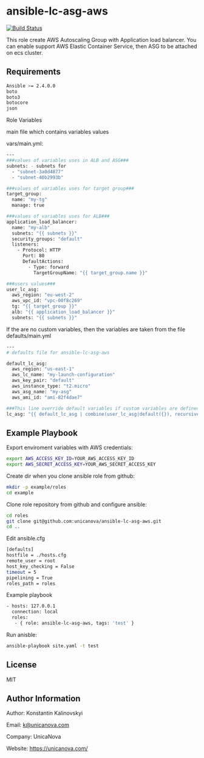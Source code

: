 ﻿ansible-lc-asg-aws
=========

[![Build Status](https://travis-ci.org/zedit/ansible-aws-lc-asg.svg?branch=dev)](https://travis-ci.org/zedit/ansible-aws-lc-asg) 

This role create AWS Autoscaling Group with Application load balancer.
You can enable support AWS Elastic Container Service, then ASG to be attached on ecs cluster.

Requirements
------------

```sh
Ansible >= 2.4.0.0
boto
boto3
botocore
json
```


Role Variables

main file which contains variables values

vars/main.yml:
```sh
---
###values of variables uses in ALB and ASG###
subnets: - subnets for 
  - "subnet-3a0d4877"
  - "subnet-40b2993b"

###values of variables uses for target group###
target_group:
  name: "my-tg"
  manage: true

###values of variables uses for ALB###
application_load_balancer:
  name: "my-alb"
  subnets: "{{ subnets }}"
  security_groups: "default"
  listeners:
    - Protocol: HTTP 
      Port: 80
      DefaultActions:
        - Type: forward 
          TargetGroupName: "{{ target_group.name }}"

###users values###
user_lc_asg:
  aws_region: "eu-west-2"
  aws_vpc_id: "vpc-00f8c269"
  tg: "{{ target_group }}"
  alb: "{{ application_load_balancer }}"
  subnets: "{{ subnets }}"
```

If the are no custom variables, then the variables are taken from the file
defaults/main.yml

```sh
---
# defaults file for ansible-lc-asg-aws

default_lc_asg:
  aws_region: "us-east-1"
  aws_lc_name: "my-launch-configuration"
  aws_key_pair: "default"
  aws_instance_type: "t2.micro"
  aws_asg_name: "my-asg"
  aws_ami_id: "ami-82f4dae7"

###This line override default variables if custom variables are defined### 
lc_asg: "{{ default_lc_asg | combine(user_lc_asg|default({}), recursive=True) }}"
```

Example Playbook
----------------

Export enviroment variables with AWS credentials:
```sh
export AWS_ACCESS_KEY_ID=YOUR_AWS_ACCESS_KEY_ID
export AWS_SECRET_ACCESS_KEY=YOUR_AWS_SECRET_ACCESS_KEY
```

Create dir when you clone ansible role from github:
```sh
mkdir -p example/roles
cd example
```

Clone role repository from github and configure ansible:
```sh
cd roles
git clone git@github.com:unicanova/ansible-lc-asg-aws.git
cd ..
```

Edit ansible.cfg
```sh
[defaults]
hostfile = ./hosts.cfg
remote_user = root
host_key_checking = False
timeout = 5
pipelining = True
roles_path = roles
```

Example playbook 
```sh
- hosts: 127.0.0.1
  connection: local
  roles:
   - { role: ansible-lc-asg-aws, tags: 'test' }
```
Run anisble:
```sh
ansible-playbook site.yaml -t test
```

License
-------

MIT

Author Information
------------------
Author: Konstantin Kalinovskyi

Email: k@unicanova.com

Company: UnicaNova 

Website: https://unicanova.com/

